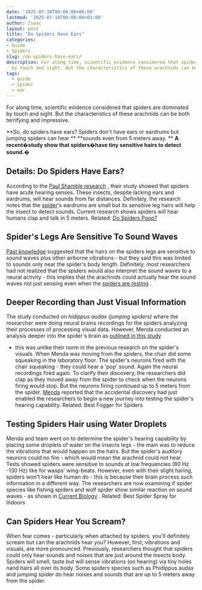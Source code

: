 ```yaml
---
date: '2025-07-10T00:00:00+00:00'
lastmod: '2025-07-10T00:00:00+03:00'
author: Isaac
layout: post
title: "Do Spiders Have Ears"
categories:
- Guide
- Spiders
slug: /do-spiders-have-ears/
description: For along time, scientific evidence considered that spiders are dominated
  by touch and sight. But the characteristics of these arachnids can be both terrif...
tags: 
  - guide
  - spider
  - ear
---
```

For along time, scientific evidence considered that spiders are dominated by touch and sight. But the characteristics of these arachnids can be both terrifying and impressive.

**So, do spiders have ears? Spiders don't have ears or eardrums but jumping spiders can hear **
**sounds even from 5 meters away. **
**A recent�study show that spiders�have tiny sensitive hairs to detect sound.�**
## Details: Do Spiders Have Ears?

According to the
[Paul Shamble research](https://www.theguardian.com/science/2016/oct/13/spiders-dont-have-ears-but-they-can-still-hear-you-coming)
, their study showed that spiders have acute hearing senses. These insects, despite lacking ears and eardrums, will hear sounds from far distances.
Definitely, the research notes that the [spider](/posts/can-you-drown-a-spider/)'s eardrums are small but its sensitive leg hairs will help the insect to detect sounds. Current research shows spiders will hear humans clap and talk in 5 meters.
Related:
[Do Spiders Poop?](https://pestpolicy.com/do-spiders-poop/)
## Spider's Legs Are Sensitive To Sound Waves
[Past knowledge](https://www.researchgate.net/blog/post/that-spider-in-the-corner-can-hear-you-from-across-the-room)
suggested that the hairs on the spiders legs are sensitive to sound waves plus other airborne vibrations - but they said this was limited to sounds only near the spider's body length.
Definitely, most researchers had not realized that the spiders would also interpret the sound waves to a neural activity - this implies that the arachnids could actually hear the sound waves not just sensing even when the
[spiders are resting](https://pestpolicy.com/do-spiders-sleep/)
.
## Deeper Recording than Just Visual Information
The study conducted on
*hidippus audax (jumping spiders)*
where the researcher were doing neural brains recordings for the spiders analyzing their processes of processing visual data.
However, Menda conducted an analysis deeper into the spider's brain as
[outlined in this study](https://www.sciencealert.com/log/post/that-spider-in-the-corner-can-hear-you-from-across-the-room)
- this was unlike their norm in the previous research on the spider's visuals.
When Menda was moving from the spiders, the chair did some squeaking in the laboratory floor. The spider's neurons fired with the chair squeaking - they could hear a 'pop' sound. Again the neural recordings fired again.
To clarify their discovery, the researchers did clap as they moved away from the spider to check when the neurons firing would stop. But the neurons firing continued up to 5 meters from the spider.
[Menda](https://www.sciencealert.com/log/post/that-spider-in-the-corner-can-hear-you-from-across-the-room)
reported that the accidental discovery had just enabled the researchers to begin a new journey into testing the spider's hearing capability.
Related:
Best Fogger for Spiders
## Testing Spiders Hair using Water Droplets
Menda and team went on to determine the spider's hearing capability by placing some droplets of water on the insects legs - the main was to reduce the vibrations that would happen on the hairs.
But the spider's auditory neurons could no fire - which would mean the arachnid could not hear. Tests showed spiders were sensitive to sounds at low frequencies (80 Hz -130 Hz) like for wasps' wing-beats.
However, even with their slight haring, spiders won't hear like human do - this is because their brain process such information in a different way.
The researchers are now examining if spider species like fishing spiders and wolf spider show similar reaction on sound waves - as shown in
[Current Biology](http://www.cell.com/current-biology/fulltext/S0960-9822(16)30985-X)
.
Related:
Best Spider Spray for Indoors
## Can Spiders Hear You Scream?
When fear comes - particularly when attached by spiders, you'll definitely scream but can the arachnids hear you? However, first, vibrations and visuals, are more pronounced.
Previously, researchers thought that spiders could only hear sounds and noises that are just around the insects body. Spiders will smell, taste but will sense vibrations (on hearing) via tiny holes nand hairs all over its body.
Some spiders species such as Phidippus audax and jumping spider do hear noises and sounds that are up to 5 meters away from the spider.
